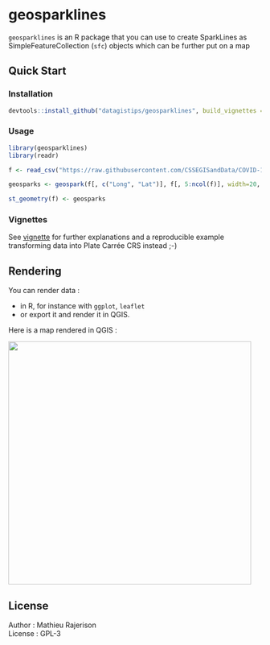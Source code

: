 # geosparklines

`geosparklines` is an R package that you can use to create SparkLines as SimpleFeatureCollection (`sfc`) objects which can be further put on a map

## Quick Start

### Installation
```r
devtools::install_github("datagistips/geosparklines", build_vignettes = TRUE)
```

### Usage

```r
library(geosparklines)
library(readr)

f <- read_csv("https://raw.githubusercontent.com/CSSEGISandData/COVID-19/master/csse_covid_19_data/csse_covid_19_time_series/time_series_covid19_confirmed_global.csv")

geosparks <- geospark(f[, c("Long", "Lat")], f[, 5:ncol(f)], width=20, height=20, mode = "log") # log transformed sparklines as an sfc (Simple Feature Collection)

st_geometry(f) <- geosparks
```

### Vignettes
See [vignette](vignettes/how-to-use-geosparklines.html) for further explanations and a reproducible example transforming data into Plate Carrée CRS instead ;-)

## Rendering
You can render data :

- in R, for instance with `ggplot`, `leaflet`
- or export it and render it in QGIS.

Here is a map rendered in QGIS :

<img src="https://raw.githubusercontent.com/datagistips/sparkline_map/master/images/map.png" width=483 align=middle></img>

## License
Author : Mathieu Rajerison  
License : GPL-3